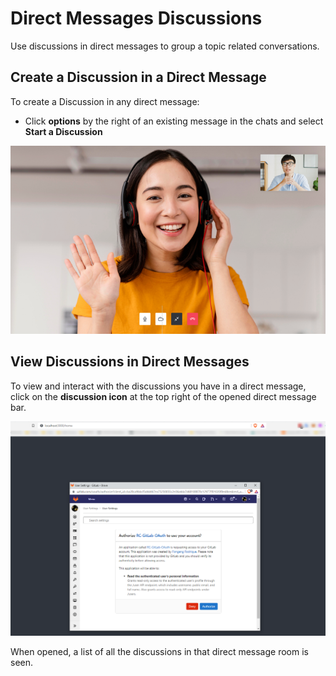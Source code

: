 # Direct Messages Discussions

Use discussions in direct messages to group a topic related conversations.

## Create a Discussion in a Direct Message

To create a Discussion in any direct message:

* Click **options** by the right of an existing message in the chats and select **Start a Discussion**

![](<../../../../../.gitbook/assets/image (664) (1).png>)

## View Discussions in Direct Messages

To view and interact with the discussions you have in a direct message, click on the **discussion icon** at the top right of the opened direct message bar.

![](<../../../../../.gitbook/assets/image (684) (1).png>)

When opened, a list of all the discussions in that direct message room is seen.
